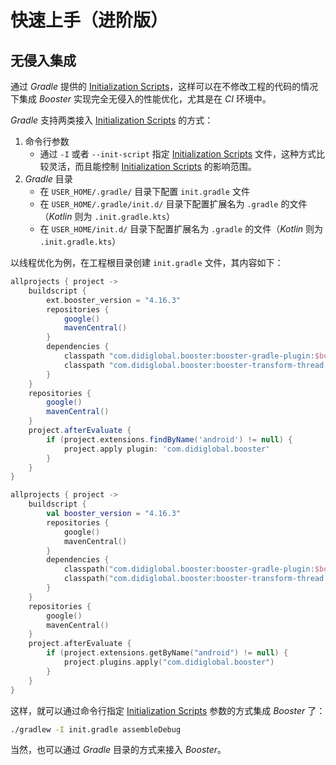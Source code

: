 # 快速上手（进阶版）

## 无侵入集成

通过 *Gradle* 提供的 [Initialization Scripts](https://docs.gradle.org/current/userguide/init_scripts.html)，这样可以在不修改工程的代码的情况下集成 *Booster* 实现完全无侵入的性能优化，尤其是在 *CI* 环境中。

*Gradle* 支持两类接入 [Initialization Scripts](https://docs.gradle.org/current/userguide/init_scripts.html) 的方式：

1. 命令行参数
    - 通过 `-I` 或者 `--init-script` 指定 [Initialization Scripts](https://docs.gradle.org/current/userguide/init_scripts.html) 文件，这种方式比较灵活，而且能控制 [Initialization Scripts](https://docs.gradle.org/current/userguide/init_scripts.html) 的影响范围。
1. *Gradle* 目录
    - 在 `USER_HOME/.gradle/` 目录下配置 `init.gradle` 文件
    - 在 `USER_HOME/.gradle/init.d/` 目录下配置扩展名为 `.gradle` 的文件（*Kotlin* 则为 `.init.gradle.kts`）
    - 在 `USER_HOME/init.d/` 目录下配置扩展名为 `.gradle` 的文件（*Kotlin* 则为 `.init.gradle.kts`）

以线程优化为例，在工程根目录创建 `init.gradle` 文件，其内容如下：

<CodeGroup>
  <CodeGroupItem title="Groovy" active>

```groovy
allprojects { project ->
    buildscript {
        ext.booster_version = "4.16.3"
        repositories {
            google()
            mavenCentral()
        }
        dependencies {
            classpath "com.didiglobal.booster:booster-gradle-plugin:$booster_version"
            classpath "com.didiglobal.booster:booster-transform-thread:$booster_version"
        }
    }
    repositories {
        google()
        mavenCentral()
    }
    project.afterEvaluate {
        if (project.extensions.findByName('android') != null) {
            project.apply plugin: 'com.didiglobal.booster'
        }
    }
}
```

  </CodeGroupItem>
  <CodeGroupItem title="Kotlin">

```kotlin
allprojects { project ->
    buildscript {
        val booster_version = "4.16.3"
        repositories {
            google()
            mavenCentral()
        }
        dependencies {
            classpath("com.didiglobal.booster:booster-gradle-plugin:$booster_version")
            classpath("com.didiglobal.booster:booster-transform-thread:$booster_version")
        }
    }
    repositories {
        google()
        mavenCentral()
    }
    project.afterEvaluate {
        if (project.extensions.getByName("android") != null) {
            project.plugins.apply("com.didiglobal.booster")
        }
    }
}
```

  </CodeGroupItem>
</CodeGroup>

这样，就可以通过命令行指定 [Initialization Scripts](https://docs.gradle.org/current/userguide/init_scripts.html) 参数的方式集成 *Booster* 了：

```bash
./gradlew -I init.gradle assembleDebug
```

当然，也可以通过 *Gradle* 目录的方式来接入 *Booster*。